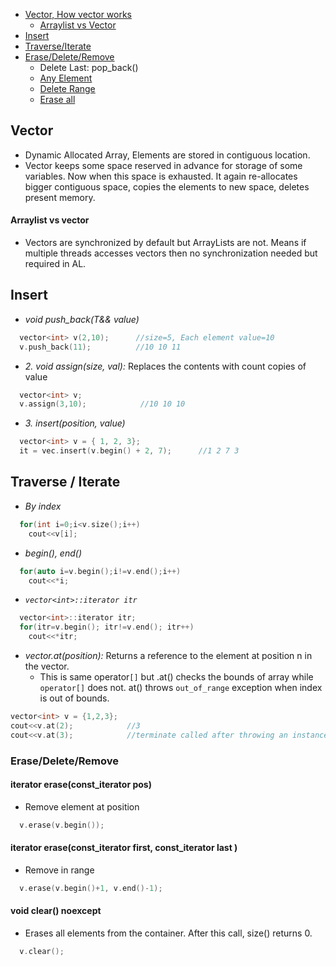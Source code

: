 - [Vector, How vector works](#what)
  - [Arraylist vs Vector](#vs)
- [Insert](#ins)
- [Traverse/Iterate](#trav)
- [Erase/Delete/Remove](#erase)
  - Delete Last: pop_back()
  - [Any Element](#any)
  - [Delete Range](#range)
  - [Erase all](#erase)

<a name=what></a>
## Vector
- Dynamic Allocated Array, Elements are stored in contiguous location.
- Vector keeps some space reserved in advance for storage of some variables. Now when this space is exhausted. It again re-allocates bigger contiguous space, copies the elements to new space, deletes present memory.  
<a name=vs></a>
#### Arraylist vs vector
- Vectors are synchronized by default but ArrayLists are not. Means if multiple threads accesses vectors then no synchronization needed but required in AL.    

<a name=insert></a>
## Insert
- _void push_back(T&& value)_
```c++
  vector<int> v(2,10);      //size=5, Each element value=10
  v.push_back(11);          //10 10 11
```
- *2. void assign(size, val):*  Replaces the contents with count copies of value
```c++
  vector<int> v;
  v.assign(3,10);            //10 10 10  
```
- *3. insert(position, value)*
```c++
  vector<int> v = { 1, 2, 3};
  it = vec.insert(v.begin() + 2, 7);      //1 2 7 3
```

<a name=trav></a>
## Traverse / Iterate
- *By index*
```c++
  for(int i=0;i<v.size();i++)
    cout<<v[i];
```
- *begin(), end()*
```c++
  for(auto i=v.begin();i!=v.end();i++)
    cout<<*i;
```
- *`vector<int>::iterator itr`*
```c++
  vector<int>::iterator itr;
  for(itr=v.begin(); itr!=v.end(); itr++)
    cout<<*itr;
```
- *vector.at(position):* Returns a reference to the element at position n in the vector.
  - This is same operator`[]` but .at() checks the bounds of array while `operator[]` does not. at() throws `out_of_range` exception when index is out of bounds.
```c++
vector<int> v = {1,2,3};
cout<<v.at(2);            //3
cout<<v.at(3);            //terminate called after throwing an instance of 'std::out_of_range' coredumped
```

### Erase/Delete/Remove
<a name=any></a>
#### iterator erase(const_iterator pos)
- Remove element at position
```cpp
  v.erase(v.begin());
```
<a name=range></a>
#### iterator erase(const_iterator first, const_iterator last )
- Remove in range
```cpp
  v.erase(v.begin()+1, v.end()-1);
```
<a name=erase></a>
#### void clear() noexcept
- Erases all elements from the container. After this call, size() returns 0. 
```cpp
  v.clear();
```
